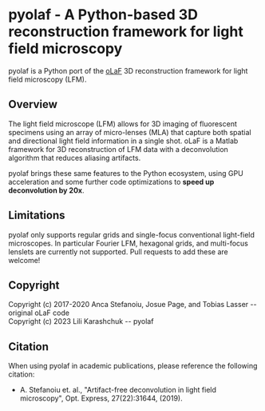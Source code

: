 # pyolaf - A Python-based 3D reconstruction framework for light field microscopy

pyolaf is a Python port of the [oLaF](https://gitlab.lrz.de/IP/olaf/) 3D reconstruction framework for light field microscopy (LFM). 

## Overview
  
The light field microscope (LFM) allows for 3D imaging of fluorescent specimens using an array of micro-lenses (MLA) that capture both spatial and directional light field information in a single shot. oLaF is a Matlab framework for 3D reconstruction of LFM data with a deconvolution algorithm that reduces aliasing artifacts.

pyolaf brings these same features to the Python ecosystem, using GPU acceleration and some further code optimizations to **speed up deconvolution by 20x**. 

## Limitations

pyolaf only supports regular grids and single-focus conventional light-field microscopes.
In particular Fourier LFM, hexagonal grids, and multi-focus lenslets are currently not supported.
Pull requests to add these are welcome!

## Copyright

Copyright (c) 2017-2020 Anca Stefanoiu, Josue Page, and Tobias Lasser -- original oLaF code  
Copyright (c) 2023 Lili Karashchuk -- pyolaf

## Citation

When using pyolaf in academic publications, please reference the following citation:

- A. Stefanoiu et. al., "Artifact-free deconvolution in light field microscopy", Opt. Express, 27(22):31644, (2019).


